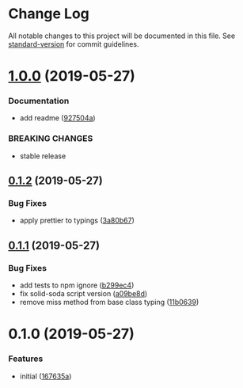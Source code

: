 # Change Log

All notable changes to this project will be documented in this file. See [standard-version](https://github.com/conventional-changelog/standard-version) for commit guidelines.

# [1.0.0](https://github.com/igorkamyshev/nanoption/compare/v0.1.2...v1.0.0) (2019-05-27)


### Documentation

* add readme ([927504a](https://github.com/igorkamyshev/nanoption/commit/927504a))


### BREAKING CHANGES

* stable release



## [0.1.2](https://github.com/igorkamyshev/nanoption/compare/v0.1.1...v0.1.2) (2019-05-27)


### Bug Fixes

* apply prettier to typings ([3a80b67](https://github.com/igorkamyshev/nanoption/commit/3a80b67))



## [0.1.1](https://github.com/igorkamyshev/nanoption/compare/v0.1.0...v0.1.1) (2019-05-27)


### Bug Fixes

* add tests to npm ignore ([b299ec4](https://github.com/igorkamyshev/nanoption/commit/b299ec4))
* fix solid-soda script version ([a09be8d](https://github.com/igorkamyshev/nanoption/commit/a09be8d))
* remove miss method from base class typing ([11b0639](https://github.com/igorkamyshev/nanoption/commit/11b0639))



# 0.1.0 (2019-05-27)


### Features

* initial ([167635a](https://github.com/igorkamyshev/nanoption/commit/167635a))
